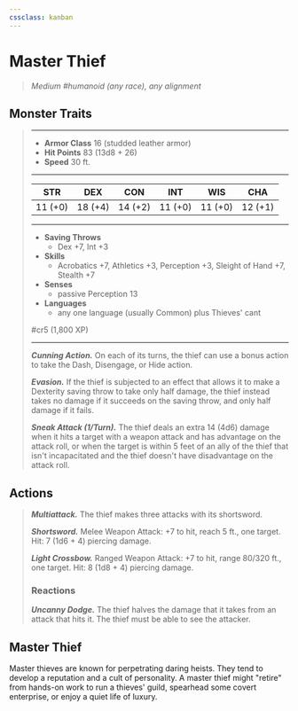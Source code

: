 ```yaml
---
cssclass: kanban
---
```


# Master Thief
>*Medium #humanoid (any race), any alignment*
## Monster Traits
>___
>- **Armor Class** 16 (studded leather armor)
>- **Hit Points** 83 (13d8 + 26)
>- **Speed** 30 ft.
>___
>|STR|DEX|CON|INT|WIS|CHA|
>|:---:|:---:|:---:|:---:|:---:|:---:|
>|11 (+0)|18 (+4)|14 (+2)|11 (+0)|11 (+0)|12 (+1)|
>___
>- **Saving Throws**
>	 - Dex +7, Int +3
>- **Skills**
>	 - Acrobatics +7, Athletics +3, Perception +3, Sleight of Hand +7, Stealth +7
>- **Senses**
>	 - passive Perception 13
>- **Languages**
>	 - any one language (usually Common) plus Thieves' cant
>
> #cr5 (1,800 XP)
>___
>***Cunning Action.*** On each of its turns, the thief can use a bonus action to take the Dash, Disengage, or Hide action.  
>
>***Evasion.*** If the thief is subjected to an effect that allows it to make a Dexterity saving throw to take only half damage, the thief instead takes no damage if it succeeds on the saving throw, and only half damage if it fails.  
>
>***Sneak Attack (1/Turn).*** The thief deals an extra 14 (4d6) damage when it hits a target with a weapon attack and has advantage on the attack roll, or when the target is within 5 feet of an ally of the thief that isn't incapacitated and the thief doesn't have disadvantage on the attack roll.  
>
## Actions
>***Multiattack.*** The thief makes three attacks with its shortsword.  
>
>***Shortsword.*** Melee Weapon Attack: +7 to hit, reach 5 ft., one target. Hit: 7 (1d6 + 4) piercing damage.  
>
>***Light Crossbow.*** Ranged Weapon Attack: +7 to hit, range 80/320 ft., one target. Hit: 8 (1d8 + 4) piercing damage.  
>
>### Reactions
>***Uncanny Dodge.*** The thief halves the damage that it takes from an attack that hits it. The thief must be able to see the attacker.
## Master Thief
Master thieves are known for perpetrating daring heists. They tend to develop a reputation and a cult of personality. A master thief might "retire" from hands-on work to run a thieves' guild, spearhead some covert enterprise, or enjoy a quiet life of luxury.